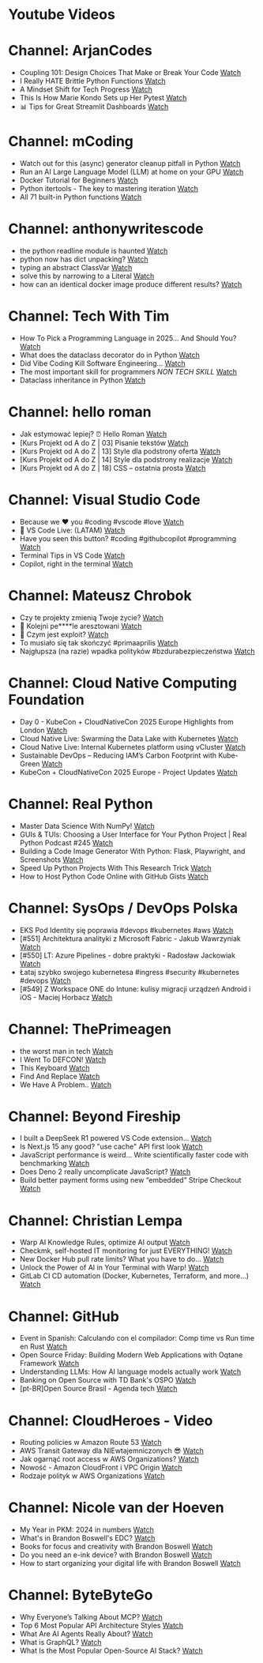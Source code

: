 
Youtube Videos
==============

# Channel: ArjanCodes
  
 - Coupling 101: Design Choices That Make or Break Your Code  [Watch](https://youtu.be/MM9VQp-k0JQ)  
 - I Really HATE Brittle Python Functions  [Watch](https://youtu.be/g-Cytq7YDCc)  
 - A Mindset Shift for Tech Progress  [Watch](https://youtu.be/mwlL4ZbNh1Q)  
 - This Is How Marie Kondo Sets up Her Pytest  [Watch](https://youtu.be/jxqGsJEhiAg)  
 - 📊 Tips for Great Streamlit Dashboards  [Watch](https://youtu.be/TvF58hBz-AM)
# Channel: mCoding
  
 - Watch out for this (async) generator cleanup pitfall in Python  [Watch](https://youtu.be/N56Jrqc7SBk)  
 - Run an AI Large Language Model (LLM) at home on your GPU  [Watch](https://youtu.be/RejIVgfER-4)  
 - Docker Tutorial for Beginners  [Watch](https://youtu.be/b0HMimUb4f0)  
 - Python itertools - The key to mastering iteration  [Watch](https://youtu.be/1p7xa_BHYDs)  
 - All 71 built-in Python functions  [Watch](https://youtu.be/7Qu_KXc7xSI)
# Channel: anthonywritescode
  
 - the python readline module is haunted  [Watch](https://youtu.be/b0JQkTWjg6g)  
 - python now has dict unpacking?  [Watch](https://youtu.be/eqiM0xRmFJg)  
 - typing an abstract ClassVar  [Watch](https://youtu.be/4Ge1mgogwdw)  
 - solve this by narrowing to a Literal  [Watch](https://youtu.be/WlErF7wQsds)  
 - how can an identical docker image produce different results?  [Watch](https://youtu.be/CBbgmRAg0VM)
# Channel: Tech With Tim
  
 - How To Pick a Programming Language in 2025... And Should You?  [Watch](https://youtu.be/ADjyDF0RNY8)  
 - What does the dataclass decorator do in Python  [Watch](https://youtu.be/zVvFrbYLy80)  
 - Did Vibe Coding Kill Software Engineering...  [Watch](https://youtu.be/FC1GIXKGxlY)  
 - The most important skill for programmers *NON TECH SKILL*  [Watch](https://youtu.be/tg0l5nA-r2s)  
 - Dataclass inheritance in Python  [Watch](https://youtu.be/KTnq1fMO3nI)
# Channel: hello roman
  
 - Jak estymować lepiej? ⏰  Hello Roman  [Watch](https://youtu.be/trm4-53gp4g)  
 - [Kurs Projekt od A do Z | 03] Pisanie tekstów  [Watch](https://youtu.be/vTmJh0nX6Sk)  
 - [Kurs Projekt od A do Z | 13] Style dla podstrony oferta  [Watch](https://youtu.be/vVJeRbTPT4U)  
 - [Kurs Projekt od A do Z | 14] Style dla podstrony realizacje  [Watch](https://youtu.be/dL-0uYN72mM)  
 - [Kurs Projekt od A do Z | 18] CSS – ostatnia prosta  [Watch](https://youtu.be/f8tPJdD1_TE)
# Channel: Visual Studio Code
  
 - Because we ❤️ you #coding #vscode #love  [Watch](https://youtu.be/OXe_nCsVXm4)  
 - 🔴 VS Code Live: (LATAM)  [Watch](https://youtu.be/Y5qNLGpIzyc)  
 - Have you seen this button? #coding #githubcopilot #programming  [Watch](https://youtu.be/Vj_Ssd1c1dQ)  
 - Terminal Tips in VS Code  [Watch](https://youtu.be/Yn7JrZ1rb2w)  
 - Copilot, right in the terminal  [Watch](https://youtu.be/IgF0FxXibNA)
# Channel: Mateusz Chrobok
  
 - Czy te projekty zmienią Twoje życie?  [Watch](https://youtu.be/w1GDUyTluPs)  
 - 🚓 Kolejni pe****le aresztowani  [Watch](https://youtu.be/lbiqe2c7WSE)  
 - 🦠 Czym jest exploit?  [Watch](https://youtu.be/_EaJ_B2cM1s)  
 - To musiało się tak skończyć #primaaprilis  [Watch](https://youtu.be/Y-STjwN_ErI)  
 - Najgłupsza (na razie) wpadka polityków #bzdurabezpieczeństwa  [Watch](https://youtu.be/j-Mb1jXUZ1g)
# Channel: Cloud Native Computing Foundation
  
 - Day 0 - KubeCon + CloudNativeCon 2025 Europe Highlights from London  [Watch](https://youtu.be/rP1I6Cegej4)  
 - Cloud Native Live: Swarming the Data Lake with Kubernetes  [Watch](https://youtu.be/CNIfDJ7E4dc)  
 - Cloud Native Live: Internal Kubernetes platform using vCluster  [Watch](https://youtu.be/soGm_ypHqmw)  
 - Sustainable DevOps – Reducing IAM’s Carbon Footprint with Kube-Green  [Watch](https://youtu.be/fizouVuToy8)  
 - KubeCon + CloudNativeCon 2025 Europe -  Project Updates  [Watch](https://youtu.be/T_EDE6DDqYc)
# Channel: Real Python
  
 - Master Data Science With NumPy!  [Watch](https://youtu.be/sD6W3I2HiCo)  
 - GUIs & TUIs: Choosing a User Interface for Your Python Project | Real Python Podcast #245  [Watch](https://youtu.be/v4XV1NAMFms)  
 - Building a Code Image Generator With Python: Flask, Playwright, and Screenshots  [Watch](https://youtu.be/Rn9TgmjfR2k)  
 - Speed Up Python Projects With This Research Trick  [Watch](https://youtu.be/GnTWUIg3FGA)  
 - How to Host Python Code Online with GitHub Gists  [Watch](https://youtu.be/V73CVj19Hgw)
# Channel: SysOps / DevOps Polska
  
 - EKS Pod Identity się poprawia #devops #kubernetes #aws  [Watch](https://youtu.be/Zkq6u5VwDs0)  
 - [#551] Architektura analityki z Microsoft Fabric - Jakub Wawrzyniak  [Watch](https://youtu.be/jvbjUsoa-8w)  
 - [#550] LT: Azure Pipelines - dobre praktyki - Radosław Jackowiak  [Watch](https://youtu.be/ZSOJ6Tr4-EA)  
 - Łataj szybko swojego kubernetesa #ingress #security #kubernetes #devops  [Watch](https://youtu.be/B6-jDt3HdaQ)  
 - [#549] Z Workspace ONE do Intune: kulisy migracji urządzeń Android i iOS - Maciej Horbacz  [Watch](https://youtu.be/jXuU25WGX9w)
# Channel: ThePrimeagen
  
 - the worst man in tech  [Watch](https://youtu.be/A_XGsAl-LqY)  
 - I Went To DEFCON!  [Watch](https://youtu.be/GwcFxTuMYmU)  
 - This Keyboard  [Watch](https://youtu.be/dhuX9t2j5Hc)  
 - Find And Replace  [Watch](https://youtu.be/v2a6Nv7RSd0)  
 - We Have A Problem..  [Watch](https://youtu.be/1-0r90bm6CE)
# Channel: Beyond Fireship
  
 - I built a DeepSeek R1 powered VS Code extension…  [Watch](https://youtu.be/clJCDHml2cA)  
 - Is Next.js 15 any good? "use cache" API first look  [Watch](https://youtu.be/xWkozeculPo)  
 - JavaScript performance is weird... Write scientifically faster code with benchmarking  [Watch](https://youtu.be/_pWA4rbzvIg)  
 - Does Deno 2 really uncomplicate JavaScript?  [Watch](https://youtu.be/8IHhvkaVqVE)  
 - Build better payment forms using new “embedded” Stripe Checkout  [Watch](https://youtu.be/7WFXl4-aCxs)
# Channel: Christian Lempa
  
 - Warp AI Knowledge Rules, optimize AI output  [Watch](https://youtu.be/GZtWIU0T888)  
 - Checkmk, self-hosted IT monitoring for just EVERYTHING!  [Watch](https://youtu.be/Rb1_7gbgS7k)  
 - New Docker Hub pull rate limits? What you have to do…  [Watch](https://youtu.be/JNkLbT_2JQg)  
 - Unlock the Power of AI in Your Terminal with Warp!  [Watch](https://youtu.be/hETUdeBQqkI)  
 - GitLab CI CD automation (Docker, Kubernetes, Terraform, and more…)  [Watch](https://youtu.be/zBrP8MzA5y0)
# Channel: GitHub
  
 - Event in Spanish: Calculando con el compilador: Comp time vs Run time en Rust  [Watch](https://youtu.be/3IcTYTMNp2g)  
 - Open Source Friday: Building Modern Web Applications with Oqtane Framework  [Watch](https://youtu.be/j7WID3q1yY0)  
 - Understanding LLMs: How AI language models actually work  [Watch](https://youtu.be/YEfoFfUkKxg)  
 - Banking on Open Source with TD Bank's OSPO  [Watch](https://youtu.be/5IZsUkTfOy4)  
 - [pt-BR]Open Source Brasil - Agenda tech  [Watch](https://youtu.be/hB2rDwhipyY)
# Channel: CloudHeroes - Video
  
 - Routing policies w Amazon Route 53  [Watch](https://youtu.be/AJb-VYx7jvU)  
 - AWS Transit Gateway dla NIEwtajemniczonych 😎  [Watch](https://youtu.be/06n86Z0sr-k)  
 - Jak ogarnąć root access w AWS Organizations?  [Watch](https://youtu.be/q5Lyj7RYxBk)  
 - Nowość - Amazon CloudFront i VPC Origin  [Watch](https://youtu.be/QEpjk36AEIA)  
 - Rodzaje polityk w AWS Organizations  [Watch](https://youtu.be/IuSgrk7LA_4)
# Channel: Nicole van der Hoeven
  
 - My Year in PKM: 2024 in numbers  [Watch](https://youtu.be/NxCZ8GaM-Vw)  
 - What's in Brandon Boswell's EDC?  [Watch](https://youtu.be/Noswl0jCA4k)  
 - Books for focus and creativity with Brandon Boswell  [Watch](https://youtu.be/Ugc4U8Rx7RM)  
 - Do you need an e-ink device? with Brandon Boswell  [Watch](https://youtu.be/uUKPV6mWMFM)  
 - How to start organizing your digital life with Brandon Boswell  [Watch](https://youtu.be/Ykhyw3T3ICU)
# Channel: ByteByteGo
  
 - Why Everyone’s Talking About MCP?  [Watch](https://youtu.be/_d0duu3dED4)  
 - Top 6 Most Popular API Architecture Styles  [Watch](https://youtu.be/PNRbanEKGtw)  
 - What Are AI Agents Really About?  [Watch](https://youtu.be/eHEHE2fpnWQ)  
 - What is GraphQL?  [Watch](https://youtu.be/rQhost93z40)  
 - What Is the Most Popular Open-Source AI Stack?  [Watch](https://youtu.be/hFURlsMwU7c)